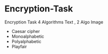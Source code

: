 # Encryption-Task
Encryption Task 4 Algorithms Text , 2 Algo Image


- Caesar cipher
- Monoalphabetic 
- Polyalphabetic
- Playfair





